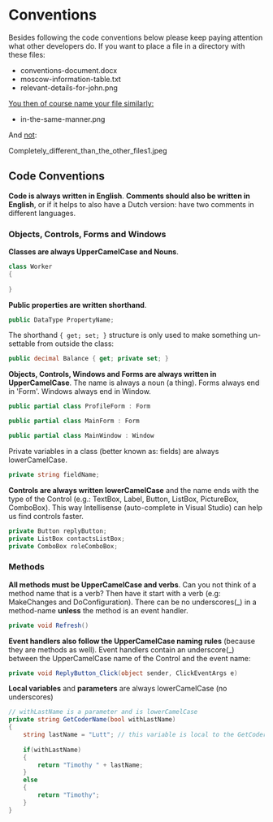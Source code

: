 # Conventions

Besides following the code conventions below please keep paying attention what other developers do. If you want to place a file in a directory with these files:

- conventions-document.docx
- moscow-information-table.txt
- relevant-details-for-john.png

<u>You then of course name your file similarly:</u>

* in-the-same-manner.png

And <u>not</u>:

Completely_different_than_the_other_files1.jpeg



## Code Conventions

**Code is always written in English**. **Comments should also be written in English**, or if it helps to also have a Dutch version: have two comments in different languages. 



### Objects, Controls, Forms and Windows

**Classes are always UpperCamelCase and Nouns**.

```c#
class Worker 
{ 
    
}
```



**Public properties are written shorthand**.

```c#
public DataType PropertyName;
```

The shorthand `{ get; set; }` structure is only used to make something un-settable from outside the class:

```C#
public decimal Balance { get; private set; }
```



**Objects, Controls, Windows and Forms are always written in UpperCamelCase**. The name is always a noun (a thing). Forms always end in 'Form'. Windows always end in Window.

```c#
public partial class ProfileForm : Form
```

```c#
public partial class MainForm : Form
```

```c#
public partial class MainWindow : Window
```

Private variables in a class (better known as: fields) are always lowerCamelCase.

```c#
private string fieldName;
```



**Controls are always written lowerCamelCase** and the name ends with the type of the Control (e.g.: TextBox, Label, Button, ListBox, PictureBox, ComboBox). This way Intellisense (auto-complete in Visual Studio) can help us find controls faster.

```c#
private Button replyButton;
private ListBox contactsListBox;
private ComboBox roleComboBox;
```



### Methods

**All methods must be UpperCamelCase and verbs**. Can you not think of a method name that is a verb? Then have it start with a verb (e.g: MakeChanges and DoConfiguration). There can be no underscores(_) in a method-name **unless** the method is an event handler.

```c#
private void Refresh()
```



**Event handlers also follow the UpperCamelCase naming rules** (because they are methods as well). Event handlers contain an underscore(_) between the UpperCamelCase name of the Control and the event name:

```c#
private void ReplyButton_Click(object sender, ClickEventArgs e)
```



**Local variables** and **parameters** are always lowerCamelCase (no underscores)

```c#
// withLastName is a parameter and is lowerCamelCase
private string GetCoderName(bool withLastName)
{
    string lastName = "Lutt"; // this variable is local to the GetCoderName method
    
    if(withLastName)
    {
        return "Timothy " + lastName;
    }
    else
    {
        return "Timothy";
    }
}
```

